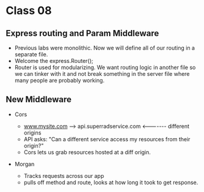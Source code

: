 # Class 08

## Express routing and Param Middleware

- Previous labs were monolithic. Now we will define all of our routing in a separate file.
- Welcome the express.Router();
- Router is used for modularizing. We want routing logic in another file so we can tinker with it and not break something in the server file where many people are probably working. 

## New Middleware

- Cors
  - www.mysite.com --> api.superradservice.com       <------- different origins
  - API asks: "Can a different service access my resources from their origin?"
  - Cors lets us grab resources hosted at a diff origin.

- Morgan
  - Tracks requests across our app
  - pulls off method and route, looks at how long it took to get response.
